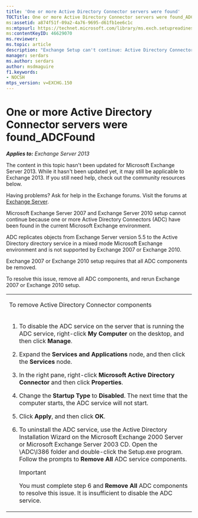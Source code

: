 ```yaml
---
title: 'One or more Active Directory Connector servers were found'
TOCTitle: One or more Active Directory Connector servers were found_ADCFound
ms:assetid: a874f51f-09a2-4a76-9695-d61fb1ee6c1c
ms:mtpsurl: https://technet.microsoft.com/library/ms.exch.setupreadiness.adcfound(v=EXCHG.150)
ms:contentKeyID: 46629070
ms.reviewer: 
ms.topic: article
description: "Exchange Setup can't continue: Active Directory Connector servers found"
manager: serdars
ms.author: serdars
author: msdmaguire
f1.keywords:
- NOCSH
mtps_version: v=EXCHG.150
---
```


# One or more Active Directory Connector servers were found\_ADCFound

_**Applies to:** Exchange Server 2013_

The content in this topic hasn't been updated for Microsoft Exchange Server 2013. While it hasn't been updated yet, it may still be applicable to Exchange 2013. If you still need help, check out the community resources below.

Having problems? Ask for help in the Exchange forums. Visit the forums at [Exchange Server](https://social.technet.microsoft.com/forums/office/home?category=exchangeserver).

Microsoft Exchange Server 2007 and Exchange Server 2010 setup cannot continue because one or more Active Directory Connectors (ADC) have been found in the current Microsoft Exchange environment.

ADC replicates objects from Exchange Server version 5.5 to the Active Directory directory service in a mixed mode Microsoft Exchange environment and is not supported by Exchange 2007 or Exchange 2010.

Exchange 2007 or Exchange 2010 setup requires that all ADC components be removed.

To resolve this issue, remove all ADC components, and rerun Exchange 2007 or Exchange 2010 setup.

<table>
<colgroup>
<col/>
</colgroup>
<tbody>
<tr class="odd">
<td><p>To remove Active Directory Connector components</p></td>
</tr>
<tr class="even">
<td><ol>
<li><p>To disable the ADC service on the server that is running the ADC service, right-click <strong>My Computer</strong> on the desktop, and then click <strong>Manage</strong>.</p></li>
<li><p>Expand the <strong>Services and Applications</strong> node, and then click the <strong>Services</strong> node.</p></li>
<li><p>In the right pane, right-click <strong>Microsoft Active Directory Connector</strong> and then click <strong>Properties</strong>.</p></li>
<li><p>Change the <strong>Startup Type</strong> to <strong>Disabled</strong>. The next time that the computer starts, the ADC service will not start.</p></li>
<li><p>Click <strong>Apply</strong>, and then click <strong>OK</strong>.</p></li>
<li><p>To uninstall the ADC service, use the Active Directory Installation Wizard on the Microsoft Exchange 2000 Server or Microsoft Exchange Server 2003 CD. Open the \ADC\I386 folder and double-click the Setup.exe program. Follow the prompts to <strong>Remove All</strong> ADC service components.</p>

> [!IMPORTANT]
> You must complete step 6 and <STRONG>Remove All</STRONG> ADC components to resolve this issue. It is insufficient to disable the ADC service.

</li>
</ol></td>
</tr>
</tbody>
</table>
